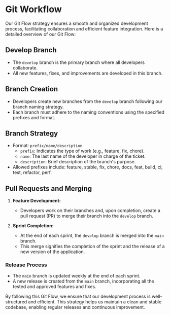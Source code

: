 # Git Workflow

Our Git Flow strategy ensures a smooth and organized development process,
facilitating collaboration and efficient feature integration. Here is a detailed
overview of our Git Flow:

## Develop Branch

- The `develop` branch is the primary branch where all developers collaborate.
- All new features, fixes, and improvements are developed in this branch.

## Branch Creation

- Developers create new branches from the `develop` branch following our branch
  naming strategy.
- Each branch must adhere to the naming conventions using the specified prefixes
  and format.

## Branch Strategy

- Format: `prefix/name/description`
  - `prefix`: Indicates the type of work (e.g., feature, fix, chore).
  - `name`: The last name of the developer in charge of the ticket.
  - `description`: Brief description of the branch's purpose.
- Allowed prefixes include: feature, stable, fix, chore, docs, feat, build, ci,
  test, refactor, perf.

## Pull Requests and Merging

1. **Feature Development:**

   - Developers work on their branches and, upon completion, create a pull
     request (PR) to merge their branch into the `develop` branch.

2. **Sprint Completion:**
   - At the end of each sprint, the `develop` branch is merged into the `main`
     branch.
   - This merge signifies the completion of the sprint and the release of a new
     version of the application.

### Release Process

- The `main` branch is updated weekly at the end of each sprint.
- A new release is created from the `main` branch, incorporating all the tested
  and approved features and fixes.

By following this Git Flow, we ensure that our development process is
well-structured and efficient. This strategy helps us maintain a clean and
stable codebase, enabling regular releases and continuous improvement.
